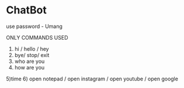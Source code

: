 # ChatBot
use password - Umang

ONLY COMMANDS USED 
1) hi / hello / hey
2) bye/ stop/ exit
3) who are you
4) how are you

5)time
6) open notepad / open instagram / open youtube / open google
